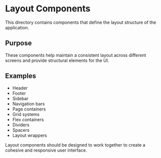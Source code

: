 # Layout Components

This directory contains components that define the layout structure of the application.

## Purpose
These components help maintain a consistent layout across different screens and provide structural elements for the UI.

## Examples
- Header
- Footer
- Sidebar
- Navigation bars
- Page containers
- Grid systems
- Flex containers
- Dividers
- Spacers
- Layout wrappers

Layout components should be designed to work together to create a cohesive and responsive user interface.
